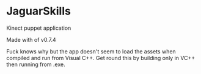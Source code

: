 JaguarSkills
============

Kinect puppet application

Made with of v0.7.4

Fuck knows why but the app doesn't seem to load the assets when compiled and run from Visual C++. Get round this by building only in VC++ then running from .exe.